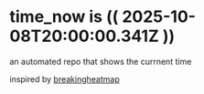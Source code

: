 # time_now is (( 2025-10-08T20:00:00.341Z ))

an automated repo that shows the currnent time

inspired by [breakingheatmap](https://github.com/breakingheatmap/breakingheatmap)